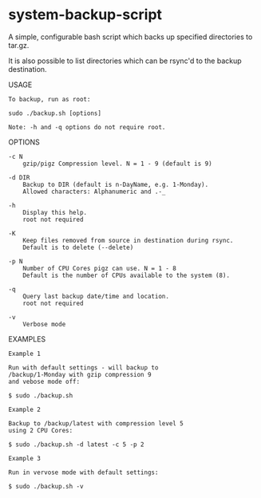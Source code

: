 system-backup-script
====================

A simple, configurable bash script which backs up specified directories to tar.gz.

It is also possible to list directories which can be rsync'd to the backup destination.

USAGE

	To backup, run as root:

	sudo ./backup.sh [options]

	Note: -h and -q options do not require root.

OPTIONS

	-c N
		gzip/pigz Compression level. N = 1 - 9 (default is 9)

	-d DIR
		Backup to DIR (default is n-DayName, e.g. 1-Monday).
		Allowed characters: Alphanumeric and .-_

	-h
		Display this help.
		root not required

	-K
		Keep files removed from source in destination during rsync.
		Default is to delete (--delete)

	-p N
		Number of CPU Cores pigz can use. N = 1 - 8
		Default is the number of CPUs available to the system (8).

	-q
		Query last backup date/time and location.
		root not required

	-v
		Verbose mode

EXAMPLES

	Example 1

	Run with default settings - will backup to 
	/backup/1-Monday with gzip compression 9 
	and vebose mode off:

	$ sudo ./backup.sh

	Example 2

	Backup to /backup/latest with compression level 5
	using 2 CPU Cores:

	$ sudo ./backup.sh -d latest -c 5 -p 2

	Example 3

	Run in vervose mode with default settings:

	$ sudo ./backup.sh -v

